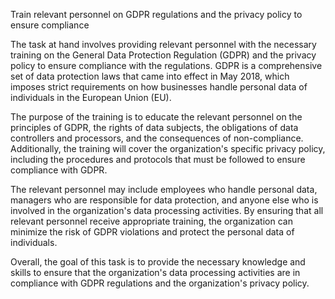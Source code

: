 Train relevant personnel on GDPR regulations and the privacy policy to ensure compliance

The task at hand involves providing relevant personnel with the necessary training on the General Data Protection Regulation (GDPR) and the privacy policy to ensure compliance with the regulations. GDPR is a comprehensive set of data protection laws that came into effect in May 2018, which imposes strict requirements on how businesses handle personal data of individuals in the European Union (EU).

The purpose of the training is to educate the relevant personnel on the principles of GDPR, the rights of data subjects, the obligations of data controllers and processors, and the consequences of non-compliance. Additionally, the training will cover the organization's specific privacy policy, including the procedures and protocols that must be followed to ensure compliance with GDPR.

The relevant personnel may include employees who handle personal data, managers who are responsible for data protection, and anyone else who is involved in the organization's data processing activities. By ensuring that all relevant personnel receive appropriate training, the organization can minimize the risk of GDPR violations and protect the personal data of individuals.

Overall, the goal of this task is to provide the necessary knowledge and skills to ensure that the organization's data processing activities are in compliance with GDPR regulations and the organization's privacy policy.